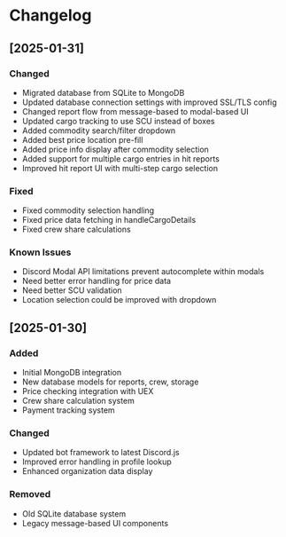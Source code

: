 # Changelog

## [2025-01-31]

### Changed
- Migrated database from SQLite to MongoDB
- Updated database connection settings with improved SSL/TLS config
- Changed report flow from message-based to modal-based UI
- Updated cargo tracking to use SCU instead of boxes
- Added commodity search/filter dropdown
- Added best price location pre-fill
- Added price info display after commodity selection
- Added support for multiple cargo entries in hit reports
- Improved hit report UI with multi-step cargo selection

### Fixed
- Fixed commodity selection handling
- Fixed price data fetching in handleCargoDetails
- Fixed crew share calculations

### Known Issues
- Discord Modal API limitations prevent autocomplete within modals
- Need better error handling for price data
- Need better SCU validation
- Location selection could be improved with dropdown

## [2025-01-30]

### Added
- Initial MongoDB integration
- New database models for reports, crew, storage
- Price checking integration with UEX
- Crew share calculation system
- Payment tracking system

### Changed
- Updated bot framework to latest Discord.js
- Improved error handling in profile lookup
- Enhanced organization data display

### Removed
- Old SQLite database system
- Legacy message-based UI components
